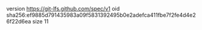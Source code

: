 version https://git-lfs.github.com/spec/v1
oid sha256:ef9885d791435983a09f5831392495b0e2adefca411fbe7f2fe4d4e26f22d6ea
size 11
